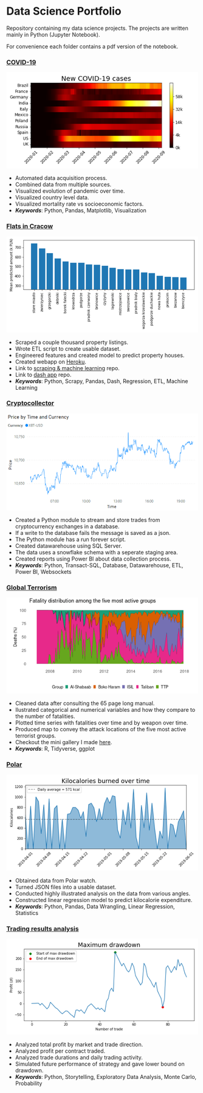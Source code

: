 # Data Science Portfolio

Repository containing my data science projects.
The projects are written mainly in Python (Jupyter Notebook).

For convenience each folder contains a pdf version of the notebook.

### [COVID-19](https://github.com/besiobu/data-science-portfolio/tree/master/covid-19)
![image](https://github.com/besiobu/data-science-portfolio/blob/master/covid-19/img/covid_tiles.png)
* Automated data acquisition process.
* Combined data from multiple sources.
* Visualized evolution of pandemic over time.
* Visualized country level data.
* Visualized mortality rate vs socioeconomic factors.
* ***Keywords***: Python, Pandas, Matplotlib, Visualization

### [Flats in Cracow](https://github.com/besiobu/data-science-portfolio/tree/master/flats-in-cracow)
![image](https://github.com/besiobu/data-science-portfolio/blob/master/flats-in-cracow/img/district_vs_avg_amount.png)
* Scraped a couple thousand property listings.
* Wrote ETL script to create usable dataset.
* Engineered features and created model to predict property houses.
* Created webapp on [Heroku](https://flats-in-cracow.herokuapp.com/).
* Link to [scraping & machine learning](https://github.com/besiobu/flats-in-cracow) repo.
* Link to [dash app](https://github.com/besiobu/flats-in-cracow-dash) repo.
* ***Keywords***: Python, Scrapy, Pandas, Dash, Regression, ETL, Machine Learning

### [Cryptocollector](https://github.com/besiobu/cryptocollector)
![image](https://github.com/besiobu/cryptocollector/blob/main/img/xbt_report.PNG)
* Created a Python module to stream and store trades from cryptocurrency exchanges in a database.
* If a write to the database fails the message is saved as a json. 
* The Python module has a run forever script.
* Created datawarehouse using SQL Server.
* The data uses a snowflake schema with a seperate staging area.
* Created reports using Power BI about data collection process.
* ***Keywords***: Python, Transact-SQL, Database, Datawarehouse, ETL, Power BI, Websockets

### [Global Terrorism](https://github.com/besiobu/data-science-portfolio/tree/master/global-terrorism)
![image](https://github.com/besiobu/data-science-portfolio/blob/master/global-terrorism/img/top_five_groups_percent_ts.png)
* Cleaned data after consulting the 65 page long manual.
* Ilustrated categorical and numerical variables and how they compare to the number of fatalities.
* Plotted time series with fatalities over time and by weapon over time.
* Produced map to convey the attack locations of the five most active terrorist groups.
* Checkout the mini gallery I made [here](https://github.com/besiobu/data-science-portfolio/tree/master/global-terrorism/img).
* ***Keywords***: R, Tidyverse, ggplot

### [Polar](https://github.com/besiobu/data-science-portfolio/tree/master/polar)
![image](https://github.com/besiobu/data-science-portfolio/blob/master/polar/img/kilocalories_ts.png)
* Obtained data from Polar watch.
* Turned JSON files into a usable dataset.
* Conducted highly illustrated analysis on the data from various angles.
* Constructed linear regression model to predict kilocalorie expenditure.
* ***Keywords***: Python, Pandas, Data Wrangling, Linear Regression, Statistics

### [Trading results analysis](https://github.com/besiobu/data-science-portfolio/tree/master/trading-results)
![image](https://github.com/besiobu/data-science-portfolio/blob/master/trading-results/img/drawdown.png)
* Analyzed total profit by market and trade direction.
* Analyzed profit per contract traded.
* Analyzed trade durations and daily trading activity.
* Simulated future performance of strategy and gave lower bound on drawdown.
* ***Keywords***: Python, Storytelling, Exploratory Data Analysis, Monte Carlo, Probability